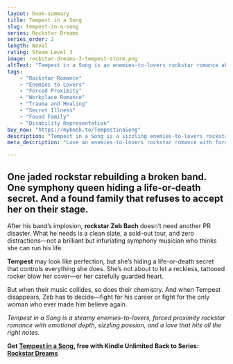 ```yaml
---
layout: book-summary
title: Tempest in a Song
slug: tempest-in-a-song
series: Rockstar Dreams
series_order: 2
length: Novel
rating: Steam Level 3
image: rockstar-dreams-2-tempest-storm.png
altText: "Tempest in a Song is an enemies-to-lovers rockstar romance about passion, secrets, and redemption."
tags:
    - "Rockstar Romance"
    - "Enemies to Lovers"
    - "Forced Proximity"
    - "Workplace Romance"
    - "Trauma and Healing"
    - "Secret Illness"
    - "Found Family"
    - "Disability Representation"
buy_now: "https://mybook.to/TempestinaSong"
description: "Tempest in a Song is a sizzling enemies-to-lovers rockstar romance filled with forced proximity, emotional tension, and a heroine hiding a life-or-death secret. Perfect for readers who love slow-burn passion, music-driven love stories, and high-stakes romance."
meta_description: "Love an enemies-to-lovers rockstar romance with forced proximity and high tension? Tempest in a Song delivers heat, heart, and a love worth fighting for."

---
```


## One jaded rockstar rebuilding a broken band. One symphony queen hiding a life-or-death secret. And a found family that refuses to accept her on their stage.

After his band’s implosion, **rockstar Zeb Bach** doesn’t need another PR disaster. What he needs is a clean slate, a sold-out tour, and zero distractions—not a brilliant but infuriating symphony musician who thinks she can run his life.

**Tempest** may look like perfection, but she’s hiding a life-or-death secret that controls everything she does. She’s not about to let a reckless, tattooed rocker blow her cover—or her carefully guarded heart.

But when their music collides, so does their chemistry. And when Tempest disappears, Zeb has to decide—fight for his career or fight for the only woman who ever made him believe again.

_Tempest in a Song is a steamy enemies-to-lovers, forced proximity rockstar romance with emotional depth, sizzling passion, and a love that hits all the right notes._

**Get [Tempest in a Song](https://mybook.to/TempestinaSong "Tempest in a Song"), free with Kindle Unlimited** 
**Back to Series: [Rockstar Dreams](/series/rockstar-dreams.md "Rockstar Dreams")**